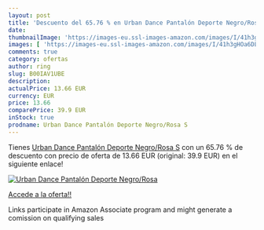 ```yaml
---
layout: post
title: 'Descuento del 65.76 % en Urban Dance Pantalón Deporte Negro/Rosa '
date: 
thumbnailImage: 'https://images-eu.ssl-images-amazon.com/images/I/41h3gHOa6DL._SL200_.jpg'
images: [ 'https://images-eu.ssl-images-amazon.com/images/I/41h3gHOa6DL._SL200_.jpg' ]
comments: true
category: ofertas
author: ring
slug: B00IAV1UBE
description:
actualPrice: 13.66 EUR
currency: EUR
price: 13.66
comparePrice: 39.9 EUR
inStock: true
prodname: Urban Dance Pantalón Deporte Negro/Rosa S
---
```


Tienes [Urban Dance Pantalón Deporte Negro/Rosa S](https://www.amazon.es/dp/B00IAV1UBE/?tag=tolees-21) con un 65.76 % de descuento con precio de oferta de 13.66 EUR (original: 39.9 EUR) en el siguiente enlace!

[![Urban Dance Pantalón Deporte Negro/Rosa ](https://images-eu.ssl-images-amazon.com/images/I/41h3gHOa6DL._SL200_.jpg)](https://www.amazon.es/dp/B00IAV1UBE/?tag=tolees-21)

[Accede a la oferta!!](https://www.amazon.es/dp/B00IAV1UBE/?tag=tolees-21)

Links participate in Amazon Associate program and might generate a comission on qualifying sales


